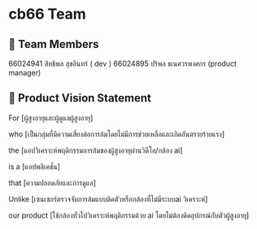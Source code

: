 

# cb66 Team

## 👥 Team Members
66024941 สิทธิพล สุขอินทร์ ( dev )
66024895 ปริพล ธเนศวรพงศกร (product manager)


## 🎯 Product Vision Statement

For [ผู้สูงอายุและผู้ดูแลผู้สูงอายุ]

who [เป็นกลุ่มที่มีความเสี่ยงต่อการล้มโดยไม่มีการช่วยเหลือและเกิดอันตรายร้ายแรง]

the [แอปวิเคราะห์พฤติกรรมการล้มของผู้สูงอายุผ่านวิดีโอ/กล้อง ai]

is a [แอปพลิเคชั่น]

that [ความปลอดภัยและการดูแล]

Unlike [เซนเซอร์ตรวจจับการล้มแบบติดตัวหรือกล้องที่ไม่มีระบบai วิเคราะห์]

our product [ใช้กล้องทั่วไปวิเคราะห์พฤติกรรมด้วย ai โดยไม่ต้องติดอุปกรณ์กับตัวผู้สูงอายุ]



